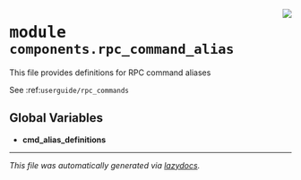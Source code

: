 <!-- markdownlint-disable -->

<a href="https://github.com/MiczFlor/RPi-Jukebox-RFID/tree/future3/develop/src/jukebox/src/jukebox/components/rpc_command_alias.py#L0"><img align="right" style="float:right;" src="https://img.shields.io/badge/-source-cccccc?style=flat-square"></a>

# <kbd>module</kbd> `components.rpc_command_alias`
This file provides definitions for RPC command aliases 

See :ref:`userguide/rpc_commands` 

**Global Variables**
---------------
- **cmd_alias_definitions**




---

_This file was automatically generated via [lazydocs](https://github.com/ml-tooling/lazydocs)._
